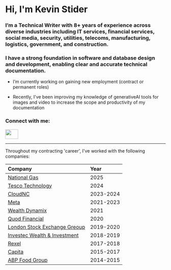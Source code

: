 <h1 align="left">Hi, I'm Kevin Stider</h1>
<h3 align="left">I’m a Technical Writer with 8+ years of experience across diverse industries including IT services, financial services, social media, security, utilities, telecoms, manufacturing, logistics, government, and construction.</h3>
<h3 align="left">I have a strong foundation in software and database design and development, enabling clear and accurate technical documentation.</h3>



- I’m currently working on gaining new employment (contract or permanent roles)
  
- Recently, I've been improving my knowledge of generativeAI tools for images and video to increase the scope and productivity of my documentation
  
<h3 align="left">Connect with me:</h3>
<p align="left">
<a href="https://linkedin.com/in/kevin-strider/" target="_blank"><img align="center" src="https://raw.githubusercontent.com/rahuldkjain/github-profile-readme-generator/master/src/images/icons/Social/linked-in-alt.svg" height="30" width="40" /></a>
</p>

---

Throughout my contracting 'career', I've worked with the following companies:

| Company | Year |
|:--|:--|
| [National Gas](https://www.nationalgas.com) | 2025 |
| [Tesco Technology](https://www.linkedin.com/company/tesco-technology/)| 2024 |
| [CloudNC](https://www.cloudnc.com/cam-assist) | 2023-2024 |
| [Meta](https://www.meta.com/gb/) | 2021-2023 |
| [Wealth Dynamix](https://wealth-dynamix.com) | 2021 |
| [Quod Financial](https://www.quodfinancial.com) | 2020 |
| [London Stock Exchange Greoup](https://www.lseg.com/en) | 2019-2020 |
| [Investec Wealth & Investment](https://www.investec.com/en_gb/wealth.html) | 2018-2019 |
| [Rexel](https://www.rexel.co.uk/uki/) | 2017-2018 |
| [Capita](https://www.capita.com/) | 2015-2017 |
| [ABP Food Group](https://abpfoodgroup.com/) | 2014-2015 |
